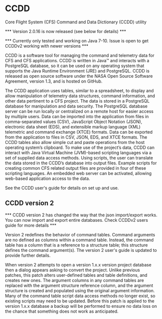 # CCDD
Core Flight System (CFS) Command and Data Dictionary (CCDD) utility

*** Version 2.0.16 is now released (see below for details) ***

*** Currently only tested and working on Java 7-10. Issue is open to get CCDDv2 working with newer versions ***

CCDD is a software tool for managing the command and telemetry data for CFS and CFS applications.  CCDD is written in Java™ and interacts with a PostgreSQL database, so it can be used on any operating system that supports the Java Runtime Environment (JRE) and PostgreSQL.  CCDD is released as open source software under the NASA Open Source Software Agreement, version 1.3, and is hosted on GitHub.

The CCDD application uses tables, similar to a spreadsheet, to display and allow manipulation of telemetry data structures, command information, and other data pertinent to a CFS project.  The data is stored in a PostgreSQL database for manipulation and data security.  The PostgreSQL database server can be run locally or centralized on a remote host for easier access by multiple users.  Data can be imported into the application from files in comma-separated values (CSV), JavaScript Object Notation (JSON), electronic data sheet (EDS), and extensible markup language (XML) telemetric and command exchange (XTCE) formats.  Data can be exported from the application to files in CSV, JSON, EDS, and XTCE formats.  The CCDD tables also allow simple cut and paste operations from the host operating system’s clipboard.  To make use of the project’s data, CCDD can interact with Java Virtual Machine (JVM)-based scripting languages via a set of supplied data access methods.  Using scripts, the user can translate the data stored in the CCDD’s database into output files.  Example scripts for creating common CFS related output files are provided in four of these scripting languages.  An embedded web server can be activated, allowing web-based application access to the data.

See the CCDD user's guide for details on set up and use.

## CCDD version 2 

*** CCDD version 2 has changed the way that the json import/export works. You can now import and export entire databases. Check CCDDv2 users guide for more details ***

Version 2 redefines the behavior of command tables.  Command arguments are no defined as columns within a command table.  Instead, the command table has a column that is a reference to a structure table; this structure defines the command argument(s).  The version 2 user's guide is updated to provide further details.

When version 2 attempts to open a version 1.x.x version project database then a dialog appears asking to convert the project.  Unlike previous patches, this patch alters user-defined tables and table definitions, and creates new ones.  The argument columns in any command tables are replaced with the argument structure reference column, and the argument structure is created and populated using the original argument information.  Many of the command table script data access methods no longer exist, so existing scripts may need to be updated. Before this patch is applied to the version 1.x.x database a backup will be performed to ensure no data loss on the chance that something does not work as anticipated. 

